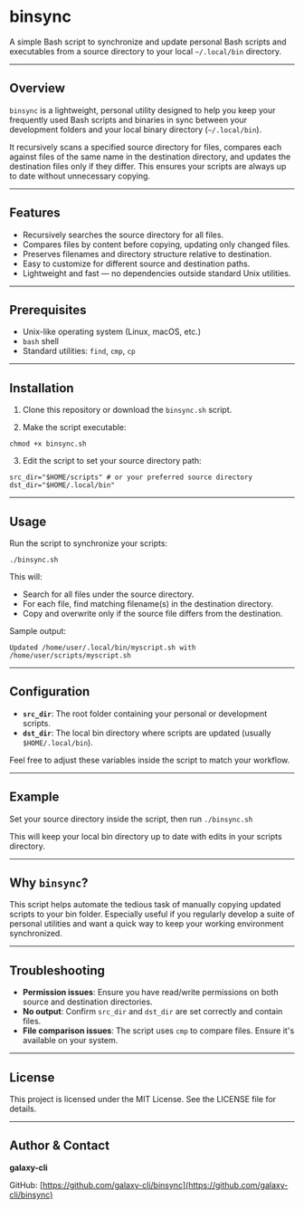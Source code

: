 # binsync

A simple Bash script to synchronize and update personal Bash scripts and executables from a source directory to your local `~/.local/bin` directory.

---

## Overview

`binsync` is a lightweight, personal utility designed to help you keep your frequently used Bash scripts and binaries in sync between your development folders and your local binary directory (`~/.local/bin`).

It recursively scans a specified source directory for files, compares each against files of the same name in the destination directory, and updates the destination files only if they differ. This ensures your scripts are always up to date without unnecessary copying.

---

## Features

- Recursively searches the source directory for all files.
- Compares files by content before copying, updating only changed files.
- Preserves filenames and directory structure relative to destination.
- Easy to customize for different source and destination paths.
- Lightweight and fast — no dependencies outside standard Unix utilities.

---

## Prerequisites

- Unix-like operating system (Linux, macOS, etc.)
- `bash` shell
- Standard utilities: `find`, `cmp`, `cp`

---

## Installation

1. Clone this repository or download the `binsync.sh` script.

2. Make the script executable:

`chmod +x binsync.sh`

3. Edit the script to set your source directory path:
```
src_dir="$HOME/scripts" # or your preferred source directory
dst_dir="$HOME/.local/bin"
```
---

## Usage

Run the script to synchronize your scripts:

`./binsync.sh`

This will:

- Search for all files under the source directory.
- For each file, find matching filename(s) in the destination directory.
- Copy and overwrite only if the source file differs from the destination.

Sample output:

`Updated /home/user/.local/bin/myscript.sh with /home/user/scripts/myscript.sh`

---

## Configuration

- **`src_dir`**: The root folder containing your personal or development scripts.
- **`dst_dir`**: The local bin directory where scripts are updated (usually `$HOME/.local/bin`).

Feel free to adjust these variables inside the script to match your workflow.

---

## Example

Set your source directory inside the script, then run
`./binsync.sh`

This will keep your local bin directory up to date with edits in your scripts directory.

---

## Why `binsync`?

This script helps automate the tedious task of manually copying updated scripts to your bin folder. Especially useful if you regularly develop a suite of personal utilities and want a quick way to keep your working environment synchronized.

---

## Troubleshooting

- **Permission issues**: Ensure you have read/write permissions on both source and destination directories.
- **No output**: Confirm `src_dir` and `dst_dir` are set correctly and contain files.
- **File comparison issues**: The script uses `cmp` to compare files. Ensure it's available on your system.

---

## License

This project is licensed under the MIT License. See the LICENSE file for details.

---

## Author & Contact

**galaxy-cli**

GitHub: [https://github.com/galaxy-cli/binsync](https://github.com/galaxy-cli/binsync)
